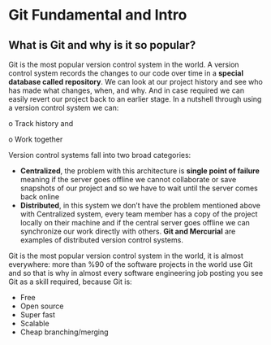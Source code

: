 # Git Fundamental and Intro

## What is Git and why is it so popular?

Git is the most popular version control system in the world. A version control system records the changes to our code over time in a **special database called repository**. We can look at our project history and see who has made what changes, when, and why. And in case required we can easily revert our project back to an earlier stage. 
In a nutshell through using a version control system we can:

o	Track history and

o	Work together

Version control systems fall into two broad categories:

-	**Centralized**, the problem with this architecture is **single point of failure** meaning if the server goes offline we cannot collaborate or save snapshots of our project and so we have to wait until the server comes back online 
-	**Distributed**, in this system we don’t have the problem mentioned above with Centralized system, every team member has a copy of the project locally on their machine and if the central server goes offline we can synchronize our work directly with others. **Git and Mercurial** are examples of distributed version control systems.

Git is the most popular version control system in the world, it is almost everywhere: more than %90 of the software projects in the world use Git and so that is why in almost every software engineering job posting you see Git as a skill required, because Git is:

-	Free
-	Open source
-	Super fast
-	Scalable
-	Cheap branching/merging 

